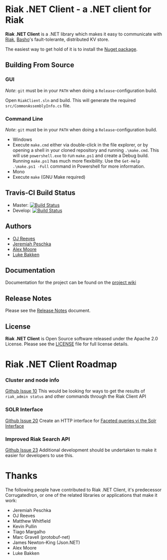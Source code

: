 Riak .NET Client - a .NET client for Riak
=========================================

**Riak .NET Client** is a .NET library which makes it easy to communicate with [Riak](http://riak.basho.com/), [Basho](http://www.basho.com/)'s fault-tolerante, distributed KV store.

The easiest way to get hold of it is to install the [Nuget package](http://www.nuget.org/Packages/RiakClient/).

Building From Source
----------------------

### GUI

*Note*: `git` must be in your `PATH` when doing a `Release`-configuration build.

Open `RiakClient.sln` and build. This will generate the required `src/CommonAssemblyInfo.cs` file.

### Command Line

*Note*: `git` must be in your `PATH` when doing a `Release`-configuration build.

* Windows
 * Execute `make.cmd` either via double-click in the file explorer, or
   by opening a shell in your cloned repository and running `.\make.cmd`.
   This will use `powershell.exe` to run `make.ps1` and create a Debug
   build. Running `make.ps1` has much more flexibility. Use the `Get-Help
   .\make.ps1 -Full` command in Powershell for more information.
* Mono
 * Execute `make` (GNU Make required)

Travis-CI Build Status
----------------------

* Master: [![Build Status](https://travis-ci.org/basho-labs/riak-dotnet-client.svg?branch=master)](https://travis-ci.org/basho-labs/riak-dotnet-client)
* Develop: [![Build Status](https://travis-ci.org/basho-labs/riak-dotnet-client.svg?branch=develop)](https://travis-ci.org/basho-labs/riak-dotnet-client)

Authors
-------

* [OJ Reeves](http://buffered.io)
* [Jeremiah Peschka](http://facility9.com/)
* [Alex Moore](http://alexmoore.io/)
* [Luke Bakken](http://bakken.io/)

Documentation
-------------

Documentation for the project can be found on the [project wiki](https://github.com/basho-labs/riak-dotnet-client/wiki)

Release Notes
-------------

Please see the [Release Notes](RELNOTES.md) document.

License
-------

**Riak .NET Client** is Open Source software released under the Apache 2.0 License. Please see the [LICENSE](LICENSE) file for full license details.

Riak .NET Client Roadmap
======================

### Cluster and node info
[Github Issue 10](https://github.com/basho-labs/riak-dotnet-client/issues/10)
This would be looking for ways to get the results of `riak_admin status` and other commands through the Riak Client API

### SOLR Interface
[Github Issue 20](https://github.com/basho-labs/riak-dotnet-client/issues/20)
Create an HTTP interface for [Faceted queries vi the Solr Interface](http://wiki.basho.com/Riak-Search---Querying.html#Faceted-Queries-via-the-Solr-Interface)

### Improved Riak Search API
[Github Issue 23](url:https://github.com/basho-labs/riak-dotnet-client/issues/23) Additional development should be undertaken to make it easier for developers to use this.

Thanks
======

The following people have contributed to Riak .NET Client, it's predecessor CorrugatedIron, or one of the related libraries or applications that make it work:

* Jeremiah Peschka
* OJ Reeves
* Matthew Whitfield
* Kevin Pullin
* Tiago Margalho
* Marc Gravell (protobuf-net)
* James Newton-King (Json.NET)
* Alex Moore
* Luke Bakken

